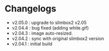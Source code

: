 # Changelogs

 - v2.05.0 : upgrade to slimbox2 v2.05
 - v2.04.4 : bug fixed (adding white.gif)
 - v2.04.3 : image auto-resized.
 - v2.04.2 : sync with original slimbox2 version
 - v2.04.1 : initial build
